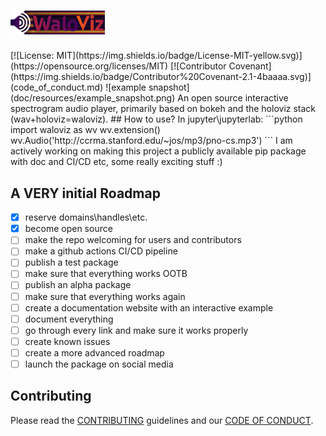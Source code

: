 <h1><img class="dark-light" src="doc/_static/logo_horizontal.png" style="width: 30%;"></h1>
[![License: MIT](https://img.shields.io/badge/License-MIT-yellow.svg)](https://opensource.org/licenses/MIT) [![Contributor Covenant](https://img.shields.io/badge/Contributor%20Covenant-2.1-4baaaa.svg)](code_of_conduct.md)
![example snapshot](doc/resources/example_snapshot.png)  
An open source interactive spectrogram audio player, primarily based on bokeh and the holoviz stack (wav+holoviz=waloviz).
## How to use?
In jupyter\jupyterlab:
```python
import waloviz as wv
wv.extension()
wv.Audio('http://ccrma.stanford.edu/~jos/mp3/pno-cs.mp3')
```
I am actively working on making this project a publicly available pip package with doc and CI/CD etc,  
some really exciting stuff :)  

## A VERY initial Roadmap
 - [x] reserve domains\handles\etc.
 - [x] become open source
 - [ ] make the repo welcoming for users and contributors
 - [ ] make a github actions CI/CD pipeline
 - [ ] publish a test package
 - [ ] make sure that everything works OOTB
 - [ ] publish an alpha package
 - [ ] make sure that everything works again
 - [ ] create a documentation website with an interactive example
 - [ ] document everything
 - [ ] go through every link and make sure it works properly
 - [ ] create known issues
 - [ ] create a more advanced roadmap
 - [ ] launch the package on social media

## Contributing
Please read the [CONTRIBUTING](CONTRIBUTING.md) guidelines and our [CODE OF CONDUCT](CODE_OF_CONDUCT.md).